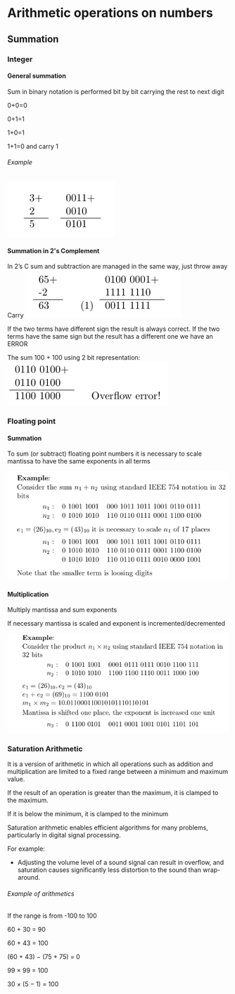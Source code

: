 # Arithmetic operations on numbers

## Summation

### Integer
#### General summation
Sum in binary notation is performed bit by bit carrying the rest to
next digit

0+0=0

0+1=1

1+0=1

1+1=0 and carry 1

###### Example
![picture of the example][simple_summation_example]


#### Summation in 2's Complement
In 2’s C sum and subtraction are managed in the same way, just
throw away Carry
![picture of the example][2sC_summation_example]

If the two terms have different sign the result is always correct.
If the two terms have the same sign but the result has a different
one we have an ERROR

The sum 100 + 100 using 2 bit representation:
![picture of the example][2sC_summation_example_with_overflow]

### Floating point

#### Summation

To sum (or subtract) floating point numbers it is necessary to
scale mantissa to have the same exponents in all terms

![summation example][floating_point_summation_example]
#### Multiplication

Multiply mantissa and sum exponents

If necessary mantissa is scaled and exponent is
incremented/decremented

![multiplication example][floating_point_multiplication_example]
### Saturation Arithmetic
It is a version of arithmetic in which all operations such as
addition and multiplication are limited to a fixed range between a
minimum and maximum value.

If the result of an operation is greater than the maximum, it is
clamped to the maximum.

If it is below the minimum, it is clamped to the minimum

Saturation arithmetic enables efficient algorithms for many
problems, particularly in digital signal processing.

For example:
* Adjusting the volume level of a sound signal can result in overflow,
and saturation causes significantly less distortion to the sound than
wrap-around.

###### Example of arithmetics
If the range is from -100 to 100

60 + 30 = 90

60 + 43 = 100

(60 + 43) − (75 + 75) = 0

99 × 99 = 100

30 × (5 − 1) = 100














[simple_summation_example]: ./images/simple_summation_example.png
[2sC_summation_example]: ./images/2sC_summation_example.png
[2sC_summation_example_with_overflow]: ./images/2sC_summation_example_with_overflow.png
[floating_point_summation_example]: ./images/floating_point_summation_example.png
[floating_point_multiplication_example]: ./images/floating_point_multiplication_example.png